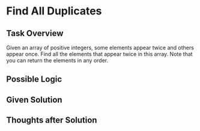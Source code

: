 # Find All Duplicates

## Task Overview
Given an array of positive integers, some elements appear twice and others appear once. Find all the elements that appear twice in this array. Note that you can return the elements in any order.

## Possible Logic

## Given Solution

## Thoughts after Solution
